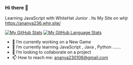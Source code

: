 ### Hi there 👋
Learning JavaScript with WhiteHat Junior .
Its My Site on whjr https://ananya236.whjr.site/

[![My GitHub Stats](https://github-readme-stats.vercel.app/api/?username=Ananya2306&count_private=true&theme=tokyonight&showicons=true)]()
[![My GitHub Language Stats](https://github-readme-stats.vercel.app/api/top-langs/?username=Ananya2306&langs_count=5&theme=tokyonight)]()


- 🔭 I’m currently working on a New Game 
- 🌱 I’m currently learning JavaScript , Java , Python .......
- 👯 I’m looking to collaborate on a project 
- 📫 How to reach me: ananya230106@gmail.com
